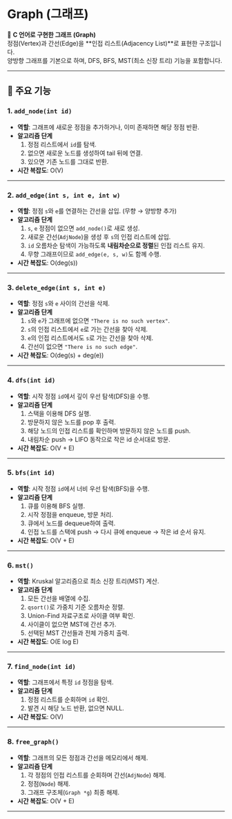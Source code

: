 # Graph (그래프)

📌 **C 언어로 구현한 그래프 (Graph)**  
정점(Vertex)과 간선(Edge)을 **인접 리스트(Adjacency List)**로 표현한 구조입니다.  
양방향 그래프를 기본으로 하며, DFS, BFS, MST(최소 신장 트리) 기능을 포함합니다.  

---

## 📖 주요 기능

### 1. `add_node(int id)`
- **역할**: 그래프에 새로운 정점을 추가하거나, 이미 존재하면 해당 정점 반환.
- **알고리즘 단계**
  1. 정점 리스트에서 `id`를 탐색.
  2. 없으면 새로운 노드를 생성하여 tail 뒤에 연결.
  3. 있으면 기존 노드를 그대로 반환.
- **시간 복잡도**: O(V)  

---

### 2. `add_edge(int s, int e, int w)`
- **역할**: 정점 `s`와 `e`를 연결하는 간선을 삽입. (무향 → 양방향 추가)
- **알고리즘 단계**
  1. `s`, `e` 정점이 없으면 `add_node()`로 새로 생성.
  2. 새로운 간선(`AdjNode`)을 생성 후 `s`의 인접 리스트에 삽입.
  3. `id` 오름차순 탐색이 가능하도록 **내림차순으로 정렬**된 인접 리스트 유지.
  4. 무향 그래프이므로 `add_edge(e, s, w)`도 함께 수행.
- **시간 복잡도**: O(deg(s))  

---

### 3. `delete_edge(int s, int e)`
- **역할**: 정점 `s`와 `e` 사이의 간선을 삭제.
- **알고리즘 단계**
  1. `s`와 `e`가 그래프에 없으면 `"There is no such vertex"`.
  2. `s`의 인접 리스트에서 `e`로 가는 간선을 찾아 삭제.
  3. `e`의 인접 리스트에서도 `s`로 가는 간선을 찾아 삭제.
  4. 간선이 없으면 `"There is no such edge"`.
- **시간 복잡도**: O(deg(s) + deg(e))  

---

### 4. `dfs(int id)`
- **역할**: 시작 정점 `id`에서 깊이 우선 탐색(DFS)을 수행.
- **알고리즘 단계**
  1. 스택을 이용해 DFS 실행.
  2. 방문하지 않은 노드를 pop 후 출력.
  3. 해당 노드의 인접 리스트를 확인하며 방문하지 않은 노드를 push.
  4. 내림차순 push → LIFO 동작으로 작은 id 순서대로 방문.
- **시간 복잡도**: O(V + E)  

---

### 5. `bfs(int id)`
- **역할**: 시작 정점 `id`에서 너비 우선 탐색(BFS)을 수행.
- **알고리즘 단계**
  1. 큐를 이용해 BFS 실행.
  2. 시작 정점을 enqueue, 방문 처리.
  3. 큐에서 노드를 dequeue하여 출력.
  4. 인접 노드를 스택에 push → 다시 큐에 enqueue → 작은 id 순서 유지.
- **시간 복잡도**: O(V + E)  

---

### 6. `mst()`
- **역할**: Kruskal 알고리즘으로 최소 신장 트리(MST) 계산.
- **알고리즘 단계**
  1. 모든 간선을 배열에 수집.
  2. `qsort()`로 가중치 기준 오름차순 정렬.
  3. Union-Find 자료구조로 사이클 여부 확인.
  4. 사이클이 없으면 MST에 간선 추가.
  5. 선택된 MST 간선들과 전체 가중치 출력.
- **시간 복잡도**: O(E log E)  

---

### 7. `find_node(int id)`
- **역할**: 그래프에서 특정 `id` 정점을 탐색.
- **알고리즘 단계**
  1. 정점 리스트를 순회하며 `id` 확인.
  2. 발견 시 해당 노드 반환, 없으면 NULL.
- **시간 복잡도**: O(V)  

---

### 8. `free_graph()`
- **역할**: 그래프의 모든 정점과 간선을 메모리에서 해제.
- **알고리즘 단계**
  1. 각 정점의 인접 리스트를 순회하며 간선(`AdjNode`) 해제.
  2. 정점(`Node`) 해제.
  3. 그래프 구조체(`Graph *g`) 최종 해제.
- **시간 복잡도**: O(V + E)  

---
